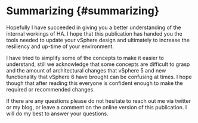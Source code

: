 # Summarizing {#summarizing}

Hopefully I have succeeded in giving you a better understanding of the internal workings of HA. I hope that this publication has handed you the tools needed to update your vSphere design and ultimately to increase the resiliency and up-time of your environment.

I have tried to simplify some of the concepts to make it easier to understand, still we acknowledge that some concepts are difficult to grasp and the amount of architectural changes that vSphere 5 and new functionality that vSphere 6 have brought can be confusing at times. I hope though that after reading this everyone is confident enough to make the required or recommended changes.

If there are any questions please do not hesitate to reach out me via twitter or my blog, or leave a comment on the online version of this publication. I will do my best to answer your questions.
